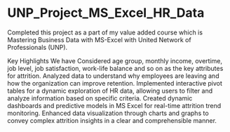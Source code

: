 # UNP_Project_MS_Excel_HR_Data
Completed this project as a part of my value added course which is Mastering Business Data with MS-Excel with United Network of Professionals (UNP).

Key Highlights
We have Considered age group, monthly income, overtime, job level, job satisfaction, work-life balance and so on as the key attributes for attrition.
Analyzed data to understand why employees are leaving and how the organization can improve retention.
Implemented interactive pivot tables for a dynamic exploration of HR data, allowing users to filter and analyze information based on specific criteria.
Created dynamic dashboards and predictive models in MS Excel for real-time attrition trend monitoring.
Enhanced data visualization through charts and graphs to convey complex attrition insights in a clear and comprehensible manner.
